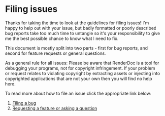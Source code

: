 # Filing issues

Thanks for taking the time to look at the guidelines for filing issues! I'm happy to help out with your issue, but badly formatted or poorly described bug reports take too much time to untangle so it's your responsibility to give me the best possible chance to know what I need to fix.

This document is mostly split into two parts - first for bug reports, and second for feature requests or general questions.

As a general rule for all issues: Please be aware that RenderDoc is a tool for debugging your programs, not for copyright infringement. If your problem or request relates to violating copyright by extracting assets or injecting into copyrighted applications that are not your own then you will find no help here.

To read more about how to file an issue click the appropriate link below:

1. [Filing a bug](Filing-Issues-Bugs.md)
2. [Requesting a feature or asking a question](Filing-Issues-Features.md)

